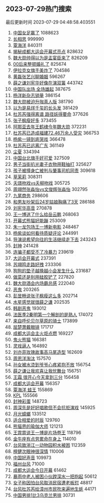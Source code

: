 ## 2023-07-29热门搜索 
最后更新时间 2023-07-29 04:48:58.403551 
1. [中国女足赢了](https://s.weibo.com/weibo?q=%E4%B8%AD%E5%9B%BD%E5%A5%B3%E8%B6%B3%E8%B5%A2%E4%BA%86&t=31&band_rank=1&Refer=top) 1088623
1. [长相思](https://s.weibo.com/weibo?q=%E9%95%BF%E7%9B%B8%E6%80%9D&t=31&band_rank=6&Refer=top) 999990
1. [覃海洋](https://s.weibo.com/weibo?q=%E8%A6%83%E6%B5%B7%E6%B4%8B&t=31&band_rank=2&Refer=top) 840311
1. [揭秘成都大运会开幕式亮点](https://s.weibo.com/weibo?q=%23%E6%8F%AD%E7%A7%98%E6%88%90%E9%83%BD%E5%A4%A7%E8%BF%90%E4%BC%9A%E5%BC%80%E5%B9%95%E5%BC%8F%E4%BA%AE%E7%82%B9%23&t=31&band_rank=3&Refer=top) 828632
1. [魏大勋帅得以为是孟宴臣来了](https://s.weibo.com/weibo?q=%23%E9%AD%8F%E5%A4%A7%E5%8B%8B%E5%B8%85%E5%BE%97%E4%BB%A5%E4%B8%BA%E6%98%AF%E5%AD%9F%E5%AE%B4%E8%87%A3%E6%9D%A5%E4%BA%86%23&t=31&band_rank=4&Refer=top) 826209
1. [00后来整顿婚礼了](https://s.weibo.com/weibo?q=%2300%E5%90%8E%E6%9D%A5%E6%95%B4%E9%A1%BF%E5%A9%9A%E7%A4%BC%E4%BA%86%23&t=31&band_rank=5&Refer=top) 825674
1. [伊拉克女旗手美炸了](https://s.weibo.com/weibo?q=%E4%BC%8A%E6%8B%89%E5%85%8B%E5%A5%B3%E6%97%97%E6%89%8B%E7%BE%8E%E7%82%B8%E4%BA%86&t=31&band_rank=7&Refer=top) 704586
1. [黄磊张艺兴聊婚姻](https://s.weibo.com/weibo?q=%23%E9%BB%84%E7%A3%8A%E5%BC%A0%E8%89%BA%E5%85%B4%E8%81%8A%E5%A9%9A%E5%A7%BB%23&t=31&band_rank=8&Refer=top) 596267
1. [薛之谦刘宪华好像在演双簧](https://s.weibo.com/weibo?q=%23%E8%96%9B%E4%B9%8B%E8%B0%A6%E5%88%98%E5%AE%AA%E5%8D%8E%E5%A5%BD%E5%83%8F%E5%9C%A8%E6%BC%94%E5%8F%8C%E7%B0%A7%23&t=31&band_rank=9&Refer=top) 443742
1. [中国队出场 全场雄起](https://s.weibo.com/weibo?q=%E4%B8%AD%E5%9B%BD%E9%98%9F%E5%87%BA%E5%9C%BA%20%E5%85%A8%E5%9C%BA%E9%9B%84%E8%B5%B7&t=31&band_rank=10&Refer=top) 387675
1. [杨洋新杂志销量](https://s.weibo.com/weibo?q=%23%E6%9D%A8%E6%B4%8B%E6%96%B0%E6%9D%82%E5%BF%97%E9%94%80%E9%87%8F%23&t=31&band_rank=11&Refer=top) 386154
1. [魏大勋被迫升咖真人版](https://s.weibo.com/weibo?q=%23%E9%AD%8F%E5%A4%A7%E5%8B%8B%E8%A2%AB%E8%BF%AB%E5%8D%87%E5%92%96%E7%9C%9F%E4%BA%BA%E7%89%88%23&t=31&band_rank=12&Refer=top) 381790
1. [以为是易烊千玺的长头发](https://s.weibo.com/weibo?q=%23%E4%BB%A5%E4%B8%BA%E6%98%AF%E6%98%93%E7%83%8A%E5%8D%83%E7%8E%BA%E7%9A%84%E9%95%BF%E5%A4%B4%E5%8F%91%23&t=31&band_rank=13&Refer=top) 381429
1. [杜苏芮强得离谱 路径妖得要命](https://s.weibo.com/weibo?q=%E6%9D%9C%E8%8B%8F%E8%8A%AE%E5%BC%BA%E5%BE%97%E7%A6%BB%E8%B0%B1%20%E8%B7%AF%E5%BE%84%E5%A6%96%E5%BE%97%E8%A6%81%E5%91%BD&t=31&band_rank=14&Refer=top) 377626
1. [张子枫瘦好多](https://s.weibo.com/weibo?q=%23%E5%BC%A0%E5%AD%90%E6%9E%AB%E7%98%A6%E5%A5%BD%E5%A4%9A%23&t=31&band_rank=15&Refer=top) 373455
1. [阿那亚去年王鹤棣今年魏大勋](https://s.weibo.com/weibo?q=%23%E9%98%BF%E9%82%A3%E4%BA%9A%E5%8E%BB%E5%B9%B4%E7%8E%8B%E9%B9%A4%E6%A3%A3%E4%BB%8A%E5%B9%B4%E9%AD%8F%E5%A4%A7%E5%8B%8B%23&t=31&band_rank=16&Refer=top) 372231
1. [杜苏芮已造成福建72.46万余人受灾](https://s.weibo.com/weibo?q=%23%E6%9D%9C%E8%8B%8F%E8%8A%AE%E5%B7%B2%E9%80%A0%E6%88%90%E7%A6%8F%E5%BB%BA72.46%E4%B8%87%E4%BD%99%E4%BA%BA%E5%8F%97%E7%81%BE%23&t=31&band_rank=17&Refer=top) 366753
1. [杨紫一镜到底哭戏](https://s.weibo.com/weibo?q=%23%E6%9D%A8%E7%B4%AB%E4%B8%80%E9%95%9C%E5%88%B0%E5%BA%95%E5%93%AD%E6%88%8F%23&t=31&band_rank=18&Refer=top) 366478
1. [杜苏芮已远离广东](https://s.weibo.com/weibo?q=%23%E6%9D%9C%E8%8B%8F%E8%8A%AE%E5%B7%B2%E8%BF%9C%E7%A6%BB%E5%B9%BF%E4%B8%9C%23&t=31&band_rank=20&Refer=top) 361149
1. [尘夏](https://s.weibo.com/weibo?q=%E5%B0%98%E5%A4%8F&t=31&band_rank=19&Refer=top) 334394
1. [中国台北旗手好可爱](https://s.weibo.com/weibo?q=%E4%B8%AD%E5%9B%BD%E5%8F%B0%E5%8C%97%E6%97%97%E6%89%8B%E5%A5%BD%E5%8F%AF%E7%88%B1&t=31&band_rank=20&Refer=top) 327509
1. [男子当街扒光妻子衣物用鞋抽打](https://s.weibo.com/weibo?q=%23%E7%94%B7%E5%AD%90%E5%BD%93%E8%A1%97%E6%89%92%E5%85%89%E5%A6%BB%E5%AD%90%E8%A1%A3%E7%89%A9%E7%94%A8%E9%9E%8B%E6%8A%BD%E6%89%93%23&t=31&band_rank=21&Refer=top) 325627
1. [孩子被撞身亡被判与肇事司机同责](https://s.weibo.com/weibo?q=%23%E5%AD%A9%E5%AD%90%E8%A2%AB%E6%92%9E%E8%BA%AB%E4%BA%A1%E8%A2%AB%E5%88%A4%E4%B8%8E%E8%82%87%E4%BA%8B%E5%8F%B8%E6%9C%BA%E5%90%8C%E8%B4%A3%23&t=31&band_rank=22&Refer=top) 309618
1. [草茉莉](https://s.weibo.com/weibo?q=%E8%8D%89%E8%8C%89%E8%8E%89&t=31&band_rank=26&Refer=top) 308311
1. [夭璟吻戏vs夭柳吻戏](https://s.weibo.com/weibo?q=%23%E5%A4%AD%E7%92%9F%E5%90%BB%E6%88%8Fvs%E5%A4%AD%E6%9F%B3%E5%90%BB%E6%88%8F%23&t=31&band_rank=18&Refer=top) 305725
1. [周翊然张淼怡vs文俊辉张淼怡](https://s.weibo.com/weibo?q=%23%E5%91%A8%E7%BF%8A%E7%84%B6%E5%BC%A0%E6%B7%BC%E6%80%A1vs%E6%96%87%E4%BF%8A%E8%BE%89%E5%BC%A0%E6%B7%BC%E6%80%A1%23&t=31&band_rank=23&Refer=top) 302795
1. [九尾商务](https://s.weibo.com/weibo?q=%E4%B9%9D%E5%B0%BE%E5%95%86%E5%8A%A1&t=31&band_rank=24&Refer=top) 298606
1. [和男友吵架后24岁姑娘胸痛了3天](https://s.weibo.com/weibo?q=%23%E5%92%8C%E7%94%B7%E5%8F%8B%E5%90%B5%E6%9E%B6%E5%90%8E24%E5%B2%81%E5%A7%91%E5%A8%98%E8%83%B8%E7%97%9B%E4%BA%863%E5%A4%A9%23&t=31&band_rank=25&Refer=top) 286188
1. [刘宪华高音](https://s.weibo.com/weibo?q=%E5%88%98%E5%AE%AA%E5%8D%8E%E9%AB%98%E9%9F%B3&t=31&band_rank=27&Refer=top) 270878
1. [王一博送了什么给岳云鹏](https://s.weibo.com/weibo?q=%23%E7%8E%8B%E4%B8%80%E5%8D%9A%E9%80%81%E4%BA%86%E4%BB%80%E4%B9%88%E7%BB%99%E5%B2%B3%E4%BA%91%E9%B9%8F%23&t=31&band_rank=28&Refer=top) 268063
1. [开幕式熊猫好能蹦](https://s.weibo.com/weibo?q=%23%E5%BC%80%E5%B9%95%E5%BC%8F%E7%86%8A%E7%8C%AB%E5%A5%BD%E8%83%BD%E8%B9%A6%23&t=31&band_rank=29&Refer=top) 253009
1. [朱一龙包场王一博新电影](https://s.weibo.com/weibo?q=%23%E6%9C%B1%E4%B8%80%E9%BE%99%E5%8C%85%E5%9C%BA%E7%8E%8B%E4%B8%80%E5%8D%9A%E6%96%B0%E7%94%B5%E5%BD%B1%23&t=31&band_rank=30&Refer=top) 248467
1. [杨紫谈如何看待质疑评论](https://s.weibo.com/weibo?q=%23%E6%9D%A8%E7%B4%AB%E8%B0%88%E5%A6%82%E4%BD%95%E7%9C%8B%E5%BE%85%E8%B4%A8%E7%96%91%E8%AF%84%E8%AE%BA%23&t=31&band_rank=31&Refer=top) 244991
1. [导演说希望向往的生活继续走下去](https://s.weibo.com/weibo?q=%23%E5%AF%BC%E6%BC%94%E8%AF%B4%E5%B8%8C%E6%9C%9B%E5%90%91%E5%BE%80%E7%9A%84%E7%94%9F%E6%B4%BB%E7%BB%A7%E7%BB%AD%E8%B5%B0%E4%B8%8B%E5%8E%BB%23&t=31&band_rank=32&Refer=top) 243243
1. [封神](https://s.weibo.com/weibo?q=%E5%B0%81%E7%A5%9E&t=31&band_rank=33&Refer=top) 241428
1. [连骗子都受不了冷暴力](https://s.weibo.com/weibo?q=%E8%BF%9E%E9%AA%97%E5%AD%90%E9%83%BD%E5%8F%97%E4%B8%8D%E4%BA%86%E5%86%B7%E6%9A%B4%E5%8A%9B&t=31&band_rank=39&Refer=top) 239619
1. [大运会开幕式](https://s.weibo.com/weibo?q=%E5%A4%A7%E8%BF%90%E4%BC%9A%E5%BC%80%E5%B9%95%E5%BC%8F&t=31&band_rank=34&Refer=top) 237391
1. [苏翊鸣走路好拽](https://s.weibo.com/weibo?q=%E8%8B%8F%E7%BF%8A%E9%B8%A3%E8%B5%B0%E8%B7%AF%E5%A5%BD%E6%8B%BD&t=31&band_rank=35&Refer=top) 233306
1. [狗狗的垫子越换越小会发生什么](https://s.weibo.com/weibo?q=%E7%8B%97%E7%8B%97%E7%9A%84%E5%9E%AB%E5%AD%90%E8%B6%8A%E6%8D%A2%E8%B6%8A%E5%B0%8F%E4%BC%9A%E5%8F%91%E7%94%9F%E4%BB%80%E4%B9%88&t=31&band_rank=31&Refer=top) 231687
1. [做菜还是别用硅胶铲了](https://s.weibo.com/weibo?q=%23%E5%81%9A%E8%8F%9C%E8%BF%98%E6%98%AF%E5%88%AB%E7%94%A8%E7%A1%85%E8%83%B6%E9%93%B2%E4%BA%86%23&t=31&band_rank=38&Refer=top) 227820
1. [魏大勋酒会内场霸总感](https://s.weibo.com/weibo?q=%23%E9%AD%8F%E5%A4%A7%E5%8B%8B%E9%85%92%E4%BC%9A%E5%86%85%E5%9C%BA%E9%9C%B8%E6%80%BB%E6%84%9F%23&t=31&band_rank=36&Refer=top) 222040
1. [恶鬼](https://s.weibo.com/weibo?q=%E6%81%B6%E9%AC%BC&t=31&band_rank=41&Refer=top) 203265
1. [彭昱畅说张子枫瘦这么多](https://s.weibo.com/weibo?q=%23%E5%BD%AD%E6%98%B1%E7%95%85%E8%AF%B4%E5%BC%A0%E5%AD%90%E6%9E%AB%E7%98%A6%E8%BF%99%E4%B9%88%E5%A4%9A%23&t=31&band_rank=37&Refer=top) 202714
1. [水星感觉就很薛之谦](https://s.weibo.com/weibo?q=%E6%B0%B4%E6%98%9F%E6%84%9F%E8%A7%89%E5%B0%B1%E5%BE%88%E8%96%9B%E4%B9%8B%E8%B0%A6&t=31&band_rank=42&Refer=top) 202535
1. [韩剧恶鬼](https://s.weibo.com/weibo?q=%23%E9%9F%A9%E5%89%A7%E6%81%B6%E9%AC%BC%23&t=31&band_rank=27&Refer=top) 193012
1. [法医季2秦明第一个解剖的是熟人](https://s.weibo.com/weibo?q=%23%E6%B3%95%E5%8C%BB%E5%AD%A32%E7%A7%A6%E6%98%8E%E7%AC%AC%E4%B8%80%E4%B8%AA%E8%A7%A3%E5%89%96%E7%9A%84%E6%98%AF%E7%86%9F%E4%BA%BA%23&t=31&band_rank=41&Refer=top) 174072
1. [来自呼伦贝尔草原的骑士](https://s.weibo.com/weibo?q=%E6%9D%A5%E8%87%AA%E5%91%BC%E4%BC%A6%E8%B4%9D%E5%B0%94%E8%8D%89%E5%8E%9F%E7%9A%84%E9%AA%91%E5%A3%AB&t=31&band_rank=38&Refer=top) 173899
1. [屈楚萧戴眼镜](https://s.weibo.com/weibo?q=%E5%B1%88%E6%A5%9A%E8%90%A7%E6%88%B4%E7%9C%BC%E9%95%9C&t=31&band_rank=42&Refer=top) 171717
1. [成都大运会主火炬点燃](https://s.weibo.com/weibo?q=%23%E6%88%90%E9%83%BD%E5%A4%A7%E8%BF%90%E4%BC%9A%E4%B8%BB%E7%81%AB%E7%82%AC%E7%82%B9%E7%87%83%23&t=31&band_rank=39&Refer=top) 169227
1. [鬼火熊猫](https://s.weibo.com/weibo?q=%E9%AC%BC%E7%81%AB%E7%86%8A%E7%8C%AB&t=31&band_rank=40&Refer=top) 166381
1. [灵戏逼人](https://s.weibo.com/weibo?q=%E7%81%B5%E6%88%8F%E9%80%BC%E4%BA%BA&t=31&band_rank=42&Refer=top) 164892
1. [刘亦菲玫瑰故事高马尾造型](https://s.weibo.com/weibo?q=%23%E5%88%98%E4%BA%A6%E8%8F%B2%E7%8E%AB%E7%91%B0%E6%95%85%E4%BA%8B%E9%AB%98%E9%A9%AC%E5%B0%BE%E9%80%A0%E5%9E%8B%23&t=31&band_rank=43&Refer=top) 162609
1. [周恩洋淘汰](https://s.weibo.com/weibo?q=%23%E5%91%A8%E6%81%A9%E6%B4%8B%E6%B7%98%E6%B1%B0%23&t=31&band_rank=44&Refer=top) 157570
1. [孙女被水烫到爷爷心疼紧抱不放](https://s.weibo.com/weibo?q=%23%E5%AD%99%E5%A5%B3%E8%A2%AB%E6%B0%B4%E7%83%AB%E5%88%B0%E7%88%B7%E7%88%B7%E5%BF%83%E7%96%BC%E7%B4%A7%E6%8A%B1%E4%B8%8D%E6%94%BE%23&t=31&band_rank=45&Refer=top) 156754
1. [薛之谦让我欢喜让我忧舞台](https://s.weibo.com/weibo?q=%23%E8%96%9B%E4%B9%8B%E8%B0%A6%E8%AE%A9%E6%88%91%E6%AC%A2%E5%96%9C%E8%AE%A9%E6%88%91%E5%BF%A7%E8%88%9E%E5%8F%B0%23&t=31&band_rank=46&Refer=top) 156751
1. [王霜 很开心今天拿到三分](https://s.weibo.com/weibo?q=%E7%8E%8B%E9%9C%9C%20%E5%BE%88%E5%BC%80%E5%BF%83%E4%BB%8A%E5%A4%A9%E6%8B%BF%E5%88%B0%E4%B8%89%E5%88%86&t=31&band_rank=47&Refer=top) 156458
1. [成都大运会开幕](https://s.weibo.com/weibo?q=%23%E6%88%90%E9%83%BD%E5%A4%A7%E8%BF%90%E4%BC%9A%E5%BC%80%E5%B9%95%23&t=31&band_rank=48&Refer=top) 156357
1. [覃海洋 蛙王](https://s.weibo.com/weibo?q=%E8%A6%83%E6%B5%B7%E6%B4%8B%20%E8%9B%99%E7%8E%8B&t=31&band_rank=49&Refer=top) 155869
1. [KPL](https://s.weibo.com/weibo?q=KPL&t=31&band_rank=50&Refer=top) 155566
1. [封神彩蛋](https://s.weibo.com/weibo?q=%E5%B0%81%E7%A5%9E%E5%BD%A9%E8%9B%8B&t=31&band_rank=46&Refer=top) 148723
1. [周深先是好好唱歌但不会抗拒演戏](https://s.weibo.com/weibo?q=%23%E5%91%A8%E6%B7%B1%E5%85%88%E6%98%AF%E5%A5%BD%E5%A5%BD%E5%94%B1%E6%AD%8C%E4%BD%86%E4%B8%8D%E4%BC%9A%E6%8A%97%E6%8B%92%E6%BC%94%E6%88%8F%23&t=31&band_rank=38&Refer=top) 145925
1. [月光蟑螂](https://s.weibo.com/weibo?q=%E6%9C%88%E5%85%89%E8%9F%91%E8%9E%82&t=31&band_rank=19&Refer=top) 133512
1. [适合相爱的时辰](https://s.weibo.com/weibo?q=%23%E9%80%82%E5%90%88%E7%9B%B8%E7%88%B1%E7%9A%84%E6%97%B6%E8%BE%B0%23&t=31&band_rank=45&Refer=top) 129760
1. [熊猫界的瑜伽大师](https://s.weibo.com/weibo?q=%23%E7%86%8A%E7%8C%AB%E7%95%8C%E7%9A%84%E7%91%9C%E4%BC%BD%E5%A4%A7%E5%B8%88%23&t=31&band_rank=50&Refer=top) 121213
1. [王霏霏说王一博是片场卷王](https://s.weibo.com/weibo?q=%23%E7%8E%8B%E9%9C%8F%E9%9C%8F%E8%AF%B4%E7%8E%8B%E4%B8%80%E5%8D%9A%E6%98%AF%E7%89%87%E5%9C%BA%E5%8D%B7%E7%8E%8B%23&t=31&band_rank=28&Refer=top) 118796
1. [金牛座有点劳累命在身上](https://s.weibo.com/weibo?q=%E9%87%91%E7%89%9B%E5%BA%A7%E6%9C%89%E7%82%B9%E5%8A%B3%E7%B4%AF%E5%91%BD%E5%9C%A8%E8%BA%AB%E4%B8%8A&t=31&band_rank=31&Refer=top) 114010
1. [台风致浙江一动物园积水被困](https://s.weibo.com/weibo?q=%23%E5%8F%B0%E9%A3%8E%E8%87%B4%E6%B5%99%E6%B1%9F%E4%B8%80%E5%8A%A8%E7%89%A9%E5%9B%AD%E7%A7%AF%E6%B0%B4%E8%A2%AB%E5%9B%B0%23&t=31&band_rank=39&Refer=top) 112359
1. [檀健次眼神很深情](https://s.weibo.com/weibo?q=%23%E6%AA%80%E5%81%A5%E6%AC%A1%E7%9C%BC%E7%A5%9E%E5%BE%88%E6%B7%B1%E6%83%85%23&t=31&band_rank=45&Refer=top) 110006
1. [中国好声音](https://s.weibo.com/weibo?q=%E4%B8%AD%E5%9B%BD%E5%A5%BD%E5%A3%B0%E9%9F%B3&t=31&band_rank=48&Refer=top) 109973
1. [福州台风](https://s.weibo.com/weibo?q=%E7%A6%8F%E5%B7%9E%E5%8F%B0%E9%A3%8E&t=31&band_rank=26&Refer=top) 71000
1. [成都大运会今日开幕](https://s.weibo.com/weibo?q=%23%E6%88%90%E9%83%BD%E5%A4%A7%E8%BF%90%E4%BC%9A%E4%BB%8A%E6%97%A5%E5%BC%80%E5%B9%95%23&t=31&band_rank=50&Refer=top) 61462
1. [暴雨中老人被困小伙蹚深水一把抱起](https://s.weibo.com/weibo?q=%23%E6%9A%B4%E9%9B%A8%E4%B8%AD%E8%80%81%E4%BA%BA%E8%A2%AB%E5%9B%B0%E5%B0%8F%E4%BC%99%E8%B9%9A%E6%B7%B1%E6%B0%B4%E4%B8%80%E6%8A%8A%E6%8A%B1%E8%B5%B7%23&t=31&band_rank=50&Refer=top) 50612
1. [女子称因怕台风取消民宿遭老板怼](https://s.weibo.com/weibo?q=%23%E5%A5%B3%E5%AD%90%E7%A7%B0%E5%9B%A0%E6%80%95%E5%8F%B0%E9%A3%8E%E5%8F%96%E6%B6%88%E6%B0%91%E5%AE%BF%E9%81%AD%E8%80%81%E6%9D%BF%E6%80%BC%23&t=31&band_rank=45&Refer=top) 48817
1. [台风杜苏芮给漳州市民吹来遍地生蚝](https://s.weibo.com/weibo?q=%23%E5%8F%B0%E9%A3%8E%E6%9D%9C%E8%8B%8F%E8%8A%AE%E7%BB%99%E6%BC%B3%E5%B7%9E%E5%B8%82%E6%B0%91%E5%90%B9%E6%9D%A5%E9%81%8D%E5%9C%B0%E7%94%9F%E8%9A%9D%23&t=31&band_rank=19&Refer=top) 44171
1. [中国男排1比3乌克兰男排](https://s.weibo.com/weibo?q=%23%E4%B8%AD%E5%9B%BD%E7%94%B7%E6%8E%921%E6%AF%943%E4%B9%8C%E5%85%8B%E5%85%B0%E7%94%B7%E6%8E%92%23&t=31&band_rank=48&Refer=top) 30731
